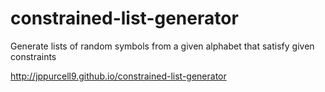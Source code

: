 constrained-list-generator
==========================

Generate lists of random symbols from a given alphabet that satisfy given constraints

http://jppurcell9.github.io/constrained-list-generator
